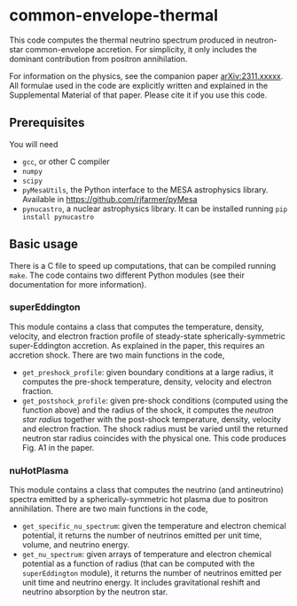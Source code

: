 # common-envelope-thermal
This code computes the thermal neutrino spectrum produced in neutron-star common-envelope accretion. For simplicity, it only includes the dominant contribution from positron annihilation.

For information on the physics, see the companion paper [arXiv:2311.xxxxx](https://arxiv.org/abs/2311.xxxxx). All formulae used in the code are explicitly written and explained in the Supplemental Material of that paper. Please cite it if you use this code.

## Prerequisites
You will need
* `gcc`, or other C compiler
* `numpy`
* `scipy`
* `pyMesaUtils`, the Python interface to the MESA astrophysics library. Available in https://github.com/rjfarmer/pyMesa
* `pynucastro`, a nuclear astrophysics library. It can be installed running `pip install pynucastro`

## Basic usage
There is a C file to speed up computations, that can be compiled running `make`. The code contains two different Python modules (see their documentation for more information).

### superEddington ###
This module contains a class that computes the temperature, density, velocity, and electron fraction profile of steady-state spherically-symmetric super-Eddington accretion. As explained in the paper, this requires an accretion shock. There are two main functions in the code,
* `get_preshock_profile`: given boundary conditions at a large radius, it computes the pre-shock temperature, density, velocity and electron fraction.
* `get_postshock_profile`: given pre-shock conditions (computed using the function above) and the radius of the shock, it computes the _neutron star radius_ together with the post-shock temperature, density, velocity and electron fraction. The shock radius must be varied until the returned neutron star radius coincides with the physical one.
This code produces Fig. A1 in the paper.

### nuHotPlasma ###
This module contains a class that computes the neutrino (and antineutrino) spectra emitted by a spherically-symmetric hot plasma due to positron annihilation. There are two main functions in the code,
* `get_specific_nu_spectrum`: given the temperature and electron chemical potential, it returns the number of neutrinos emitted per unit time, volume, and neutrino energy.
* `get_nu_spectrum`: given arrays of temperature and electron chemical potential as a function of radius (that can be computed with the `superEddington` module), it returns the number of neutrinos emitted per unit time and neutrino energy. It includes gravitational reshift and neutrino absorption by the neutron star.
